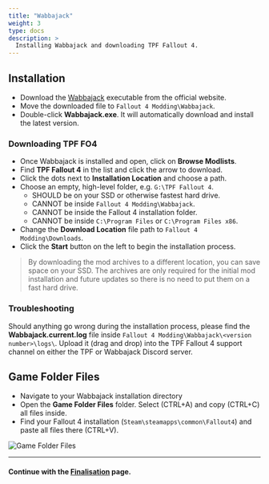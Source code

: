 ```yaml
---
title: "Wabbajack"
weight: 3
type: docs
description: >
  Installing Wabbajack and downloading TPF Fallout 4.
---
```


## Installation

- Download the [Wabbajack](https://www.wabbajack.org/#/) executable from the official website.
- Move the downloaded file to `Fallout 4 Modding\Wabbajack`.
- Double-click **Wabbajack.exe**. It will automatically download and install the latest version.

### Downloading TPF FO4

- Once Wabbajack is installed and open, click on **Browse Modlists**.
- Find **TPF Fallout 4** in the list and click the arrow to download.
- Click the dots next to **Installation Location** and choose a path.
- Choose an empty, high-level folder, e.g. `G:\TPF Fallout 4`.
  - SHOULD be on your SSD or otherwise fastest hard drive.
  - CANNOT be inside `Fallout 4 Modding\Wabbajack`.
  - CANNOT be inside the Fallout 4 installation folder.
  - CANNOT be inside `C:\Program Files` or `C:\Program Files x86`.
- Change the **Download Location** file path to `Fallout 4 Modding\Downloads`.
- Click the **Start** button on the left to begin the installation process.

> By downloading the mod archives to a different location, you can save space on your SSD. The archives are only required for the initial mod installation and future updates so there is no need to put them on a fast hard drive.

### Troubleshooting

Should anything go wrong during the installation process, please find the **Wabbajack.current.log** file inside `Fallout 4 Modding\Wabbajack\<version number>\logs\`. Upload it (drag and drop) into the TPF Fallout 4 support channel on either the TPF or Wabbajack Discord server.

## Game Folder Files

- Navigate to your Wabbajack installation directory
- Open the **Game Folder Files** folder. Select (CTRL+A) and copy (CTRL+C) all files inside.
- Find your Fallout 4 installation (`Steam\steamapps\common\Fallout4`) and paste all files there (CTRL+V).

![Game Folder Files](/Pictures/fallout/installation/game-folder-files.png)

---

#### Continue with the [Finalisation](/fallout/installation/finalisation/) page.